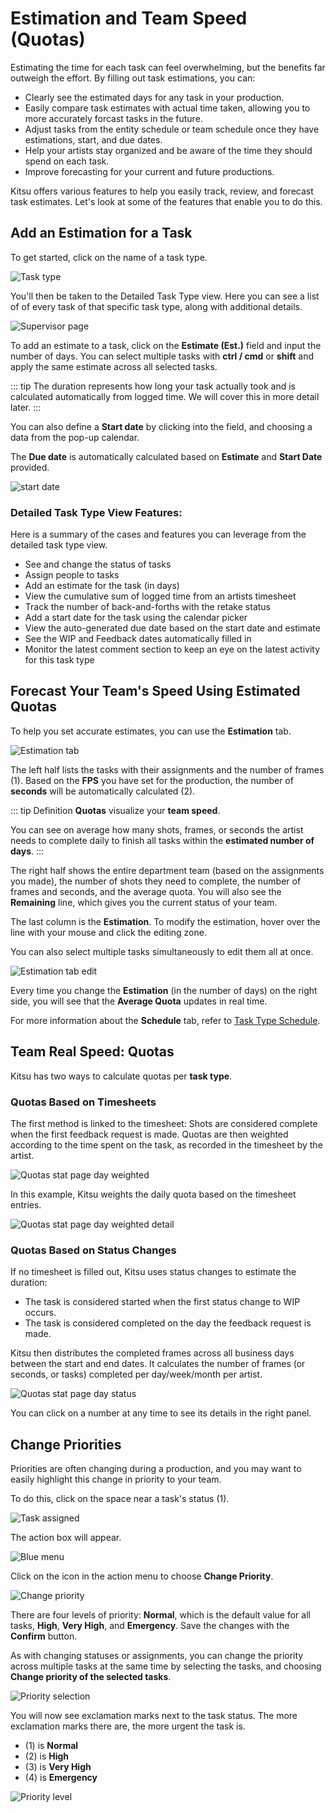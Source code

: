 # Estimation and Team Speed (Quotas)

Estimating the time for each task can feel overwhelming, but the benefits far outweigh the effort. By filling out task estimations, you can:

- Clearly see the estimated days for any task in your production.
- Easily compare task estimates with actual time taken, allowing you to more accurately forcast tasks in the future.
- Adjust tasks from the entity schedule or team schedule once they have estimations, start, and due dates.
- Help your artists stay organized and be aware of the time they should spend on each task.
- Improve forecasting for your current and future productions.

Kitsu offers various features to help you easily track, review, and forecast task estimates. Let's look at some of the features that enable you to do this.


## Add an Estimation for a Task

To get started, click on the name of a task type.

![Task type](../img/getting-started/supervisor_tasktype.png)

You'll then be taken to the Detailed Task Type view. Here you can see a list of of every task of that specific task type, along with additional details.

![Supervisor page](../img/getting-started/supervisor_page.png)

To add an estimate to a task, click on the **Estimate (Est.)** field and input the number of days. You can select multiple tasks with **ctrl / cmd** or **shift** and apply the same estimate across all selected tasks.

::: tip
The duration represents how long your task actually took and is calculated automatically from logged time. We will cover this in more detail later.
:::

You can also define a **Start date** by clicking into the field, and choosing a data from the pop-up calendar.

The **Due date** is automatically calculated based on **Estimate** and **Start Date** provided.

![start date](../img/getting-started/set_estimation.png)

### Detailed Task Type View Features:
Here is a summary of the cases and features you can leverage from the detailed task type view.

- See and change the status of tasks
- Assign people to tasks
- Add an estimate for the task (in days)
- View the cumulative sum of logged time from an artists timesheet
- Track the number of back-and-forths with the retake status
- Add a start date for the task using the calendar picker
- View the auto-generated due date based on the start date and estimate
- See the WIP and Feedback dates automatically filled in
- Monitor the latest comment section to keep an eye on the latest activity for this task type

## Forecast Your Team's Speed Using Estimated Quotas

To help you set accurate estimates, you can use the **Estimation** tab.

![Estimation tab](../img/getting-started/tasktype_estimation_tab.png)

The left half lists the tasks with their assignments and the number of frames (1). Based on the **FPS** you have set for the production, the number of **seconds** will be automatically calculated (2).

::: tip Definition
**Quotas** visualize your **team speed**. 

You can see on average how many shots, frames, or seconds the artist needs to complete daily to finish all tasks within the **estimated number of days**.
:::

The right half shows the entire department team (based on the assignments you made), the number of shots they need to complete, the number of frames and seconds, and the average quota. You will also see the **Remaining** line, which gives you the current status of your team.

The last column is the **Estimation**. To modify the estimation, hover over the line with your mouse and click the editing zone.

You can also select multiple tasks simultaneously to edit them all at once.

![Estimation tab edit](../img/getting-started/tasktype_estimation_tab_edit.png)

Every time you change the **Estimation** (in the number of days) on the right side, you will see that the **Average Quota** updates in real time.

For more information about the **Schedule** tab, refer to [Task Type Schedule](../schedules/README.md#Set-a-Task-Estimation).

## Team Real Speed: Quotas

Kitsu has two ways to calculate quotas per **task type**.

### Quotas Based on Timesheets
The first method is linked to the timesheet:
Shots are considered complete when the first feedback request is made. Quotas are then weighted according to the time spent on the task, as recorded in the timesheet by the artist.

![Quotas stat page day weighted](../img/getting-started/quotas_day_weighted.png)

In this example, Kitsu weights the daily quota based on the timesheet entries.

![Quotas stat page day weighted detail](../img/getting-started/quotas_day_weighted_detail.png)

### Quotas Based on Status Changes
If no timesheet is filled out, Kitsu uses status changes to estimate the duration:
- The task is considered started when the first status change to WIP occurs.
- The task is considered completed on the day the feedback request is made.

Kitsu then distributes the completed frames across all business days between the start and end dates. It calculates the number of frames (or seconds, or tasks) completed per day/week/month per artist.

![Quotas stat page day status](../img/getting-started/quotas_day_status.png)

You can click on a number at any time to see its details in the right panel.

## Change Priorities

Priorities are often changing during a production, and you may want to easily highlight this change in priority to your team.

To do this, click on the space near a task's status (1).

![Task assigned](../img/getting-started/task_assigned.png)

The action box will appear.

![Blue menu](../img/getting-started/blue_menu.png)

Click on the icon in the action menu to choose **Change Priority**.

![Change priority](../img/getting-started/change_priority.png)

There are four levels of priority: **Normal**, which is the default value for all tasks, **High**, **Very High**, and **Emergency**. Save the changes with the **Confirm** button. 

As with changing statuses or assignments, you can change the priority across multiple tasks at the same time by selecting the tasks, and choosing **Change priority of the selected tasks**.

![Priority selection](../img/getting-started/priority.png)

You will now see exclamation marks next to the task status. The more exclamation marks there are, the more urgent the task is.

* (1) is **Normal**
* (2) is **High**
* (3) is **Very High**
* (4) is **Emergency**

![Priority level](../img/getting-started/priority_level.png)